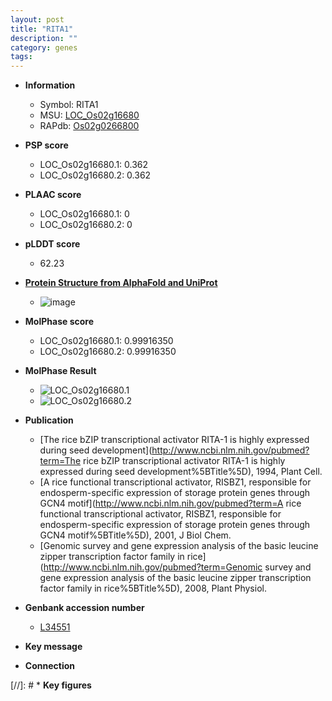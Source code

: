 ```yaml
---
layout: post
title: "RITA1"
description: ""
category: genes
tags: 
---
```


* **Information**  
    + Symbol: RITA1  
    + MSU: [LOC_Os02g16680](http://rice.plantbiology.msu.edu/cgi-bin/ORF_infopage.cgi?orf=LOC_Os02g16680)  
    + RAPdb: [Os02g0266800](http://rapdb.dna.affrc.go.jp/viewer/gbrowse_details/irgsp1?name=Os02g0266800)  

* **PSP score**  
    + LOC_Os02g16680.1: 0.362 
    + LOC_Os02g16680.2: 0.362 

* **PLAAC score**  
    + LOC_Os02g16680.1: 0 
    + LOC_Os02g16680.2: 0 

* **pLDDT score**
    + 62.23

* **[Protein Structure from AlphaFold and UniProt](https://www.uniprot.org/uniprotkb/Q6ETX0/entry#structure)**
    + ![image](https://ricepsp.github.io/images/Q6/AF-Q6ETX0-F1.png)

* **MolPhase score**
    + LOC_Os02g16680.1: 0.99916350
    + LOC_Os02g16680.2: 0.99916350

* **MolPhase Result**
    + ![LOC_Os02g16680.1](https://304243504.github.io/Pictures/LOC_Os02g/LOC_Os02g16680.1.png)
    + ![LOC_Os02g16680.2](https://304243504.github.io/Pictures/LOC_Os02g/LOC_Os02g16680.2.png)

* **Publication**  
    + [The rice bZIP transcriptional activator RITA-1 is highly expressed during seed development](http://www.ncbi.nlm.nih.gov/pubmed?term=The rice bZIP transcriptional activator RITA-1 is highly expressed during seed development%5BTitle%5D), 1994, Plant Cell.
    + [A rice functional transcriptional activator, RISBZ1, responsible for endosperm-specific expression of storage protein genes through GCN4 motif](http://www.ncbi.nlm.nih.gov/pubmed?term=A rice functional transcriptional activator, RISBZ1, responsible for endosperm-specific expression of storage protein genes through GCN4 motif%5BTitle%5D), 2001, J Biol Chem.
    + [Genomic survey and gene expression analysis of the basic leucine zipper transcription factor family in rice](http://www.ncbi.nlm.nih.gov/pubmed?term=Genomic survey and gene expression analysis of the basic leucine zipper transcription factor family in rice%5BTitle%5D), 2008, Plant Physiol.

* **Genbank accession number**  
    + [L34551](http://www.ncbi.nlm.nih.gov/nuccore/L34551)

* **Key message**  

* **Connection**  

[//]: # * **Key figures**  


